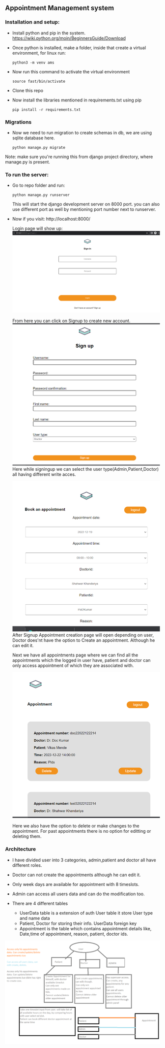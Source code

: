 ## Appointment Management system
### Installation and setup:
- Install python and pip in the system.
https://wiki.python.org/moin/BeginnersGuide/Download
- Once python is installed, make a folder, inside that create a virtual environment, for linux run:
    ```
    python3 -m venv ams
    ```
- Now run this command to activate the virtual environment
    ```
    source fast/bin/activate
    ```
- Clone this repo

- Now install the libraries mentioned in requirements.txt using pip
  ```
  pip install -r requirements.txt
  ```

### Migrations
- Now we need to run migration to create schemas in db, we are using sqlite database here.
    ```
    python manage.py migrate
    ```
Note: make sure you're running this from django project directory, where manage.py is present.

### To run the server:
- Go to repo folder and run:
    ```
    python manage.py runserver
    ```
    This will start the django development server on 8000 port. you can also use different port as well by mentioning port number next to runserver.
- Now if you visit: http://localhost:8000/
  
  Login page will show up:
![login](readme_images/Screenshot2022-12-18.png)

    From here you can click on Signup to create new account.
 ![signup](readme_images/signup.png)
    Here while signingup we can select the user type(Admin,Patient,Doctor) all having different write acces.

    ![create](readme_images/appoint-create.png)
    After Signup Appointment creation page will open depending on user, Doctor does'nt have the option to Create an appointment. Although he can edit it.

    Next we have all appointments page where we can find all the appointments which the logged in user have, patient and doctor can only access appointment of which they are associated with.
    
    ![all](readme_images/all-appoint.png)

    Here we also have the option to delete or make changes to the appointment. For past appointments there is no option for editting or deleting them.

### Architecture
- I have divided user into 3 categories, admin,patient and doctor all have different roles.

- Doctor can not create the appointments although he can edit it.
- Only week days are available for appointment with 8 timeslots.
- Admin can access all users data and can do the modification too.

- There are 4 different tables
  - UserData table is a extension of auth User table it store User type and name data
  - Patient, Doctor for storing their info. UserData foreign key
  - Appointment is the table which contains appointment details like, Date,time of appointment, reason, patient, doctor ids.

![arch](readme_images/arch.png)
